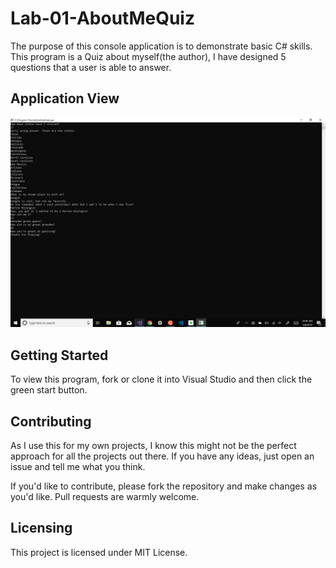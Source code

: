 # Lab-01-AboutMeQuiz
The purpose of this console application is to demonstrate basic C# skills. This program is a Quiz about myself(the author), I have designed 5 questions that a user is able to answer.

## Application View
![Application](assets/aboutme.png)

## Getting Started 
To view this program, fork or clone it into Visual Studio and then click the green start button.

## Contributing
As I use this for my own projects, I know this might not be the perfect approach for all the projects out there. If you have any ideas, just open an issue and tell me what you think.

If you'd like to contribute, please fork the repository and make changes as you'd like. Pull requests are warmly welcome.

## Licensing
This project is licensed under MIT License. 

